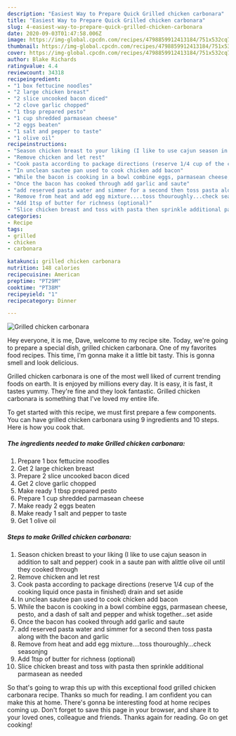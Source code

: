 ```yaml
---
description: "Easiest Way to Prepare Quick Grilled chicken carbonara"
title: "Easiest Way to Prepare Quick Grilled chicken carbonara"
slug: 4-easiest-way-to-prepare-quick-grilled-chicken-carbonara
date: 2020-09-03T01:47:58.006Z
image: https://img-global.cpcdn.com/recipes/4798859912413184/751x532cq70/grilled-chicken-carbonara-recipe-main-photo.jpg
thumbnail: https://img-global.cpcdn.com/recipes/4798859912413184/751x532cq70/grilled-chicken-carbonara-recipe-main-photo.jpg
cover: https://img-global.cpcdn.com/recipes/4798859912413184/751x532cq70/grilled-chicken-carbonara-recipe-main-photo.jpg
author: Blake Richards
ratingvalue: 4.4
reviewcount: 34318
recipeingredient:
- "1 box fettucine noodles"
- "2 large chicken breast"
- "2 slice uncooked bacon diced"
- "2 clove garlic chopped"
- "1 tbsp prepared pesto"
- "1 cup shredded parmasean cheese"
- "2 eggs beaten"
- "1 salt and pepper to taste"
- "1 olive oil"
recipeinstructions:
- "Season chicken breast to your liking (I like to use cajun season in addition to salt and pepper) cook in a saute pan with alittle olive oil until they cooked through"
- "Remove chicken and let rest"
- "Cook pasta according to package directions (reserve 1/4 cup of the cooking liquid once pasta in finished) drain and set aside"
- "In unclean sautee pan used to cook chicken add bacon"
- "While the bacon is cooking in a bowl combine eggs, parmasean cheese, pesto, and a dash of salt and pepper and whisk together...set aside"
- "Once the bacon has cooked through add garlic and saute"
- "add reserved pasta water and simmer for a second then toss pasta along with the bacon and garlic"
- "Remove from heat and add egg mixture....toss thouroughly...check seasonjng"
- "Add 1tsp of butter for richness (optional)"
- "Slice chicken breast and toss with pasta then sprinkle additional parmasean as needed"
categories:
- Recipe
tags:
- grilled
- chicken
- carbonara

katakunci: grilled chicken carbonara 
nutrition: 148 calories
recipecuisine: American
preptime: "PT29M"
cooktime: "PT38M"
recipeyield: "1"
recipecategory: Dinner

---
```



![Grilled chicken carbonara](https://img-global.cpcdn.com/recipes/4798859912413184/751x532cq70/grilled-chicken-carbonara-recipe-main-photo.jpg)

Hey everyone, it is me, Dave, welcome to my recipe site. Today, we're going to prepare a special dish, grilled chicken carbonara. One of my favorites food recipes. This time, I'm gonna make it a little bit tasty. This is gonna smell and look delicious.



Grilled chicken carbonara is one of the most well liked of current trending foods on earth. It is enjoyed by millions every day. It is easy, it is fast, it tastes yummy. They're fine and they look fantastic. Grilled chicken carbonara is something that I've loved my entire life.


To get started with this recipe, we must first prepare a few components. You can have grilled chicken carbonara using 9 ingredients and 10 steps. Here is how you cook that.

<!--inarticleads1-->

##### The ingredients needed to make Grilled chicken carbonara:

1. Prepare 1 box fettucine noodles
1. Get 2 large chicken breast
1. Prepare 2 slice uncooked bacon diced
1. Get 2 clove garlic chopped
1. Make ready 1 tbsp prepared pesto
1. Prepare 1 cup shredded parmasean cheese
1. Make ready 2 eggs beaten
1. Make ready 1 salt and pepper to taste
1. Get 1 olive oil




<!--inarticleads2-->

##### Steps to make Grilled chicken carbonara:

1. Season chicken breast to your liking (I like to use cajun season in addition to salt and pepper) cook in a saute pan with alittle olive oil until they cooked through
1. Remove chicken and let rest
1. Cook pasta according to package directions (reserve 1/4 cup of the cooking liquid once pasta in finished) drain and set aside
1. In unclean sautee pan used to cook chicken add bacon
1. While the bacon is cooking in a bowl combine eggs, parmasean cheese, pesto, and a dash of salt and pepper and whisk together...set aside
1. Once the bacon has cooked through add garlic and saute
1. add reserved pasta water and simmer for a second then toss pasta along with the bacon and garlic
1. Remove from heat and add egg mixture....toss thouroughly...check seasonjng
1. Add 1tsp of butter for richness (optional)
1. Slice chicken breast and toss with pasta then sprinkle additional parmasean as needed




So that's going to wrap this up with this exceptional food grilled chicken carbonara recipe. Thanks so much for reading. I am confident you can make this at home. There's gonna be interesting food at home recipes coming up. Don't forget to save this page in your browser, and share it to your loved ones, colleague and friends. Thanks again for reading. Go on get cooking!
